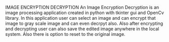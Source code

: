 IMAGE ENCRYPTION DECRYPTION
An Image Encryption Decryption is an image processing application created in python with tkinter gui and OpenCv library.
In this application user can select an image and can encrypt that image to gray scale image and can even decrpyt also.
Also after encrypting and decrypting user can also save the edited image anywhere in the local system.
Also there is option to reset to the original image.
